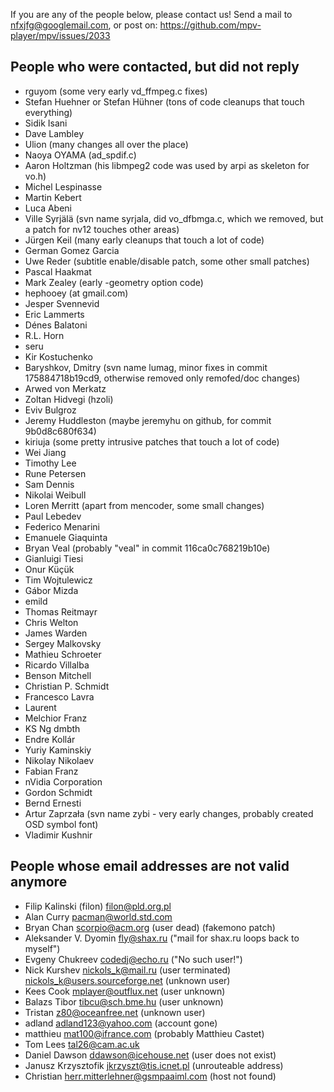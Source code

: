 If you are any of the people below, please contact us!
Send a mail to nfxjfg@googlemail.com, or post on: https://github.com/mpv-player/mpv/issues/2033

People who were contacted, but did not reply
------------------------------------------------
- rguyom (some very early vd_ffmpeg.c fixes)
- Stefan Huehner or Stefan Hühner (tons of code cleanups that touch everything)
- Sidik Isani
- Dave Lambley
- Ulion (many changes all over the place)
- Naoya OYAMA  (ad_spdif.c)
- Aaron Holtzman (his libmpeg2 code was used by arpi as skeleton for vo.h)
- Michel Lespinasse
- Martin Kebert
- Luca Abeni
- Ville Syrjälä (svn name syrjala, did vo_dfbmga.c, which we removed, but a patch for nv12 touches other areas)
- Jürgen Keil (many early cleanups that touch a lot of code)
- German Gomez Garcia
- Uwe Reder (subtitle enable/disable patch, some other small patches)
- Pascal Haakmat
- Mark Zealey (early -geometry option code)
- hephooey (at gmail.com)
- Jesper Svennevid
- Eric Lammerts
- Dénes Balatoni
- R.L. Horn
- seru
- Kir Kostuchenko
- Baryshkov, Dmitry (svn name lumag, minor fixes in commit 175884718b19cd9, otherwise removed only remofed/doc changes)
- Arwed von Merkatz
- Zoltan Hidvegi (hzoli)
- Eviv Bulgroz
- Jeremy Huddleston (maybe jeremyhu on github, for commit 9b0d8c680f634)
- kiriuja (some pretty intrusive patches that touch a lot of code)
- Wei Jiang
- Timothy Lee
- Rune Petersen
- Sam Dennis
- Nikolai Weibull
- Loren Merritt (apart from mencoder, some small changes)
- Paul Lebedev
- Federico Menarini
- Emanuele Giaquinta
- Bryan Veal (probably "veal" in commit 116ca0c768219b10e)
- Gianluigi Tiesi
- Onur Küçük
- Tim Wojtulewicz
- Gábor Mizda
- emild
- Thomas Reitmayr
- Chris Welton
- James Warden
- Sergey Malkovsky
- Mathieu Schroeter
- Ricardo Villalba
- Benson Mitchell
- Christian P. Schmidt
- Francesco Lavra
- Laurent
- Melchior Franz
- KS Ng dmbth
- Endre Kollár
- Yuriy Kaminskiy
- Nikolay Nikolaev
- Fabian Franz
- nVidia Corporation
- Gordon Schmidt
- Bernd Ernesti
- Artur Zaprzała (svn name zybi - very early changes, probably created OSD symbol font)
- Vladimir Kushnir

People whose email addresses are not valid anymore
------------------------------------
- Filip Kalinski (filon) <filon@pld.org.pl>
- Alan Curry <pacman@world.std.com>
- Bryan Chan <scorpio@acm.org> (user dead) (fakemono patch)
- Aleksander V. Dyomin <fly@shax.ru> ("mail for shax.ru loops back to myself")
- Evgeny Chukreev <codedj@echo.ru> ("No such user!")
- Nick Kurshev <nickols_k@mail.ru> (user terminated) nickols_k@users.sourceforge.net (unknown user)
- Kees Cook <mplayer@outflux.net> (user unknown)
- Balazs Tibor <tibcu@sch.bme.hu> (user unknown)
- Tristan <z80@oceanfree.net> (unknown user)
- adland <adland123@yahoo.com> (account gone)
- matthieu <mat100@ifrance.com> (probably Matthieu Castet)
- Tom Lees <tal26@cam.ac.uk>
- Daniel Dawson <ddawson@icehouse.net> (user does not exist)
- Janusz Krzysztofik <jkrzyszt@tis.icnet.pl> (unrouteable address)
- Christian <herr.mitterlehner@gsmpaaiml.com> (host not found)

